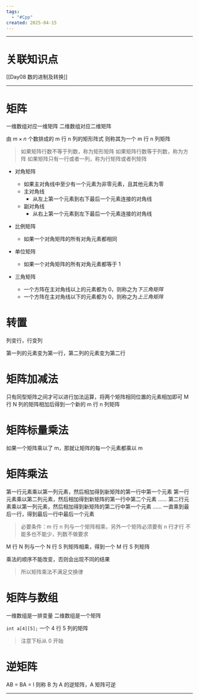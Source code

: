 ```yaml
---
tags:
  - "#Cpp"
created: 2025-04-15
---
```


---
# 关联知识点

[[Day08 数的进制及转换]]

---
# 矩阵

一维数组对应一维矩阵
二维数组对应二维矩阵

由 $m \times n$ 个数排成的 m 行 n 列的矩形阵式
则称其为一个 m 行 n 列矩阵

> 如果矩阵行数不等于列数，称为矩形矩阵
> 如果矩阵行数等于列数，称为方阵
> 如果矩阵只有一行或者一列，称为行矩阵或者列矩阵

- 对角矩阵
	- 如果主对角线中至少有一个元素为非零元素，且其他元素为零
	- 主对角线
		- 从左上第一个元素到右下最后一个元素连接的对角线
	- 副对角线
		- 从右上第一个元素到左下最后一个元素连接的对角线

- 比例矩阵
	- 如果一个对角矩阵的所有对角元素都相同

- 单位矩阵
	- 如果一个对角矩阵的所有对角元素都等于 1

- 三角矩阵
	- 一个方阵在主对角线以上的元素都为 0，则称之为*下三角矩阵*
	- 一个方阵在主对角线以下的元素都为 0，则称之为*上三角矩阵*
# 转置

列变行，行变列

第一列的元素变为第一行，第二列的元素变为第二行
# 矩阵加减法

只有同型矩阵之间才可以进行加法运算，将两个矩阵相同位置的元素相加即可
M 行 N 列的矩阵相加后得到一个新的 m 行 n 列矩阵
# 矩阵标量乘法

如果一个矩阵乘以了 m，那就让矩阵的每一个元素都乘以 m
# 矩阵乘法

第一行元素乘以第一列元素，然后相加得到新矩阵的第一行中第一个元素
第一行元素乘以第二列元素，然后相加得到新矩阵的第一行中第二个元素
……
第二行元素乘以第一列元素，然后相加得到新矩阵的第二行中第一个元素
……
一直乘到最后一行，得到最后一行中最后一个元素

> 必要条件：m 行 n 列与一个矩阵相乘，另外一个矩阵必须要有 n 行才行
> 不能多也不能少，列数不做要求

M 行 N 列与一个 N 行 S 列矩阵相乘，得到一个 M 行 S 列矩阵

乘法的顺序不能改变，否则会出现不同的结果

> 所以矩阵乘法不满足交换律
# 矩阵与数组

一维数组是一排变量
二维数组是一个矩阵

`int a[4][5];` 一个 4 行 5 列的矩阵

> 注意下标从 0 开始
# 逆矩阵

AB = BA = I
则称 B 为 A 的逆矩阵，A 矩阵可逆





---
